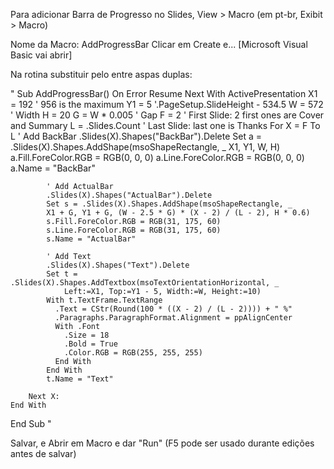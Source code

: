 Para adicionar Barra de Progresso no Slides,
View > Macro (em pt-br, Exibit > Macro)

Nome da Macro: AddProgressBar
Clicar em Create e... [Microsoft Visual Basic vai abrir]


Na rotina substituir pelo entre aspas duplas:

"
Sub AddProgressBar()
    On Error Resume Next
    With ActivePresentation
        X1 = 192 ' 956 is the maximum
        Y1 = 5 '.PageSetup.SlideHeight - 534.5
        W = 572 ' Width
        H = 20
        G = W * 0.005 ' Gap
        F = 2 ' First Slide: 2 first ones are Cover and Summary
        L = .Slides.Count ' Last Slide: last one is Thanks
        For X = F To L
            ' Add BackBar
            .Slides(X).Shapes("BackBar").Delete
            Set a = .Slides(X).Shapes.AddShape(msoShapeRectangle, _
            X1, Y1, W, H)
            a.Fill.ForeColor.RGB = RGB(0, 0, 0)
            a.Line.ForeColor.RGB = RGB(0, 0, 0)
            a.Name = "BackBar"
            
            ' Add ActualBar
            .Slides(X).Shapes("ActualBar").Delete
            Set s = .Slides(X).Shapes.AddShape(msoShapeRectangle, _
            X1 + G, Y1 + G, (W - 2.5 * G) * (X - 2) / (L - 2), H * 0.6)
            s.Fill.ForeColor.RGB = RGB(31, 175, 60)
            s.Line.ForeColor.RGB = RGB(31, 175, 60)
            s.Name = "ActualBar"
            
            ' Add Text
            .Slides(X).Shapes("Text").Delete
            Set t = .Slides(X).Shapes.AddTextbox(msoTextOrientationHorizontal, _
                Left:=X1, Top:=Y1 - 5, Width:=W, Height:=10)
            With t.TextFrame.TextRange
              .Text = CStr(Round(100 * ((X - 2) / (L - 2)))) + " %"
              .Paragraphs.ParagraphFormat.Alignment = ppAlignCenter
              With .Font
                .Size = 18
                .Bold = True
                .Color.RGB = RGB(255, 255, 255)
              End With
            End With
            t.Name = "Text"
            
        Next X:
    End With
End Sub
"

Salvar, e Abrir em Macro e dar "Run"
(F5 pode ser usado durante edições antes de salvar)